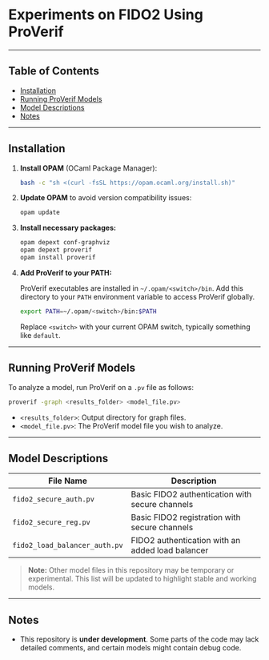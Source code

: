 # Experiments on FIDO2 Using ProVerif

---

## Table of Contents

- [Installation](#installation)
- [Running ProVerif Models](#running-proverif-models)
- [Model Descriptions](#model-descriptions)
- [Notes](#notes)

---

## Installation

1. **Install OPAM** (OCaml Package Manager):

    ```bash
    bash -c "sh <(curl -fsSL https://opam.ocaml.org/install.sh)"
    ```

2. **Update OPAM** to avoid version compatibility issues:

    ```bash
    opam update
    ```

3. **Install necessary packages:**

    ```bash
    opam depext conf-graphviz
    opam depext proverif
    opam install proverif
    ```

4. **Add ProVerif to your PATH:**

    ProVerif executables are installed in `~/.opam/<switch>/bin`. Add this directory to your `PATH` environment variable to access ProVerif globally.

    ```bash
    export PATH=~/.opam/<switch>/bin:$PATH
    ```

    Replace `<switch>` with your current OPAM switch, typically something like `default`.

---

## Running ProVerif Models

To analyze a model, run ProVerif on a `.pv` file as follows:

```bash
proverif -graph <results_folder> <model_file.pv>
```

- `<results_folder>`: Output directory for graph files.
- `<model_file.pv>`: The ProVerif model file you wish to analyze.

---

## Model Descriptions

| File Name                          | Description                                             |
|-------------------------------------|---------------------------------------------------------|
| `fido2_secure_auth.pv`              | Basic FIDO2 authentication with secure channels         |
| `fido2_secure_reg.pv`               | Basic FIDO2 registration with secure channels           |
| `fido2_load_balancer_auth.pv`       | FIDO2 authentication with an added load balancer        |

> **Note:** Other model files in this repository may be temporary or experimental. This list will be updated to highlight stable and working models.

---

## Notes

- This repository is **under development**. Some parts of the code may lack detailed comments, and certain models might contain debug code.
